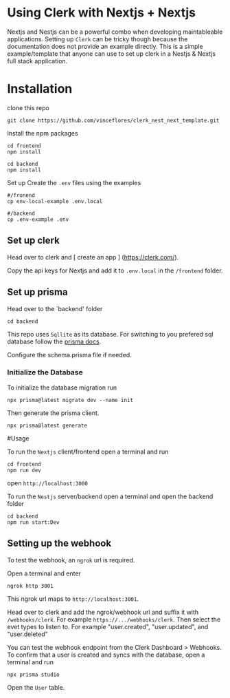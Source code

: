 # Using Clerk with Nextjs + Nextjs

Nextjs and Nestjs can be a powerful combo when developing maintableable applications. Setting up `Clerk` can be tricky though because the documentation does not provide an example directly. This is a simple example/template that anyone can use to set up clerk in a Nestjs & Nextjs full stack application.

# Installation

clone this repo

```
git clone https://github.com/vinceflores/clerk_nest_next_template.git
```

Install the npm packages

```
cd frontend
npm install
```

```
cd backend
npm install
```

Set up
Create the `.env` files using the examples

```
#/fronend
cp env-local-example .env.local
```

```
#/backend
cp .env-example .env
```

## Set up clerk

Head over to clerk and [ create an app ] (https://clerk.com/).

Copy the api keys for Nextjs and add it to `.env.local` in the `/frontend` folder.

## Set up prisma

Head over to the `backend' folder

```
cd backend
```

This repo uses `Sqllite` as its database. For switching to you prefered sql database follow the [prisma docs](https://www.prisma.io/docs/orm/overview/databases/postgresql).

Configure the schema.prisma file if needed.

### Initialize the Database

To initialize the database migration run

```
npx prisma@latest migrate dev --name init
```

Then generate the prisma client.

```
npx prisma@latest generate
```

#Usage

To run the `Nextjs` client/frontend open a terminal and run

```
cd frontend
npm run dev
```

open `http://localhost:3000`

To run the `Nestjs` server/backend open a terminal and open the backend folder

```
cd backend
npm run start:Dev
```

## Setting up the webhook

To test the webhook, an `ngrok` url is required.

Open a terminal and enter

```
ngrok http 3001
```

This ngrok url maps to `http://localhost:3001`.

Head over to clerk and add the ngrok/webhook url and suffix it with `/webhooks/clerk`. For example `https://.../webhooks/clerk`. Then select the evet types to listen to. For example "user.created", "user.updated", and "user.deleted"

You can test the webhook endpoint from the Clerk Dashboard > Webhooks. To confirm that a user is created and syncs with the database, open a terminal and run

```
npx prisma studio
```

Open the `User` table.
